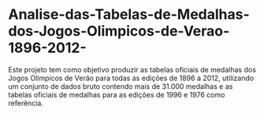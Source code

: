 # Analise-das-Tabelas-de-Medalhas-dos-Jogos-Olimpicos-de-Verao-1896-2012-
Este projeto tem como objetivo produzir as tabelas oficiais de medalhas dos Jogos Olímpicos de Verão para todas as edições de 1896 a 2012, utilizando um conjunto de dados bruto contendo mais de 31.000 medalhas e as tabelas oficiais de medalhas para as edições de 1996 e 1976 como referência.
